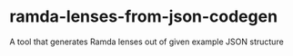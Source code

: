 # ramda-lenses-from-json-codegen
A tool that generates Ramda lenses out of given example JSON structure
